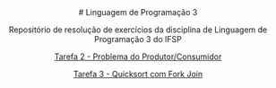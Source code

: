 
<div align="center">
# Linguagem de Programação 3

Repositório de resolução de exercícios da disciplina de Linguagem de Programação 3 do IFSP


[Tarefa 2 - Problema do Produtor/Consumidor](https://github.com/gabrieladutra/lp3a5/tree/master/src/main/java/tarefa2_produtor_consumidor)


[Tarefa 3 - Quicksort com Fork Join](https://github.com/gabrieladutra/lp3a5/tree/master/src/main/java/tarefa3_programacao_concorrente)
